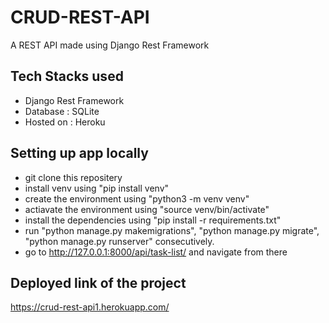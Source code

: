 # CRUD-REST-API
A REST API made using Django Rest Framework 

## Tech Stacks used
* Django Rest Framework
* Database : SQLite
* Hosted on : Heroku


## Setting up app locally
* git clone this repositery
* install venv using "pip install venv"
* create the environment using "python3 -m venv venv"
* actiavate the environment using "source venv/bin/activate"
* install the dependencies using "pip install -r requirements.txt"
* run "python manage.py makemigrations", "python manage.py migrate", "python manage.py runserver" consecutively.
* go to http://127.0.0.1:8000/api/task-list/ and navigate from there
 
 ## Deployed link of the project 
 https://crud-rest-api1.herokuapp.com/

